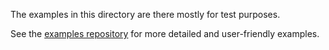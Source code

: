 The examples in this directory are there mostly for test purposes.

See the [examples repository](https://github.com/almond-sh/examples) for
more detailed and user-friendly examples.
